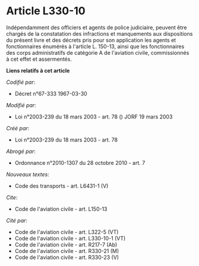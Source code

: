 # Article L330-10

Indépendamment des officiers et agents de police judiciaire, peuvent être chargés de la constatation des infractions et
manquements aux dispositions du présent livre et des décrets pris pour son application les agents et fonctionnaires énumérés
à l'article L. 150-13, ainsi que les fonctionnaires des corps administratifs de catégorie A de l'aviation civile,
commissionnés à cet effet et assermentés.

**Liens relatifs à cet article**

_Codifié par_:

  - Décret n°67-333 1967-03-30

_Modifié par_:

  - Loi n°2003-239 du 18 mars 2003 - art. 78 () JORF 19 mars 2003

_Créé par_:

  - Loi n°2003-239 du 18 mars 2003 - art. 78

_Abrogé par_:

  - Ordonnance n°2010-1307 du 28 octobre 2010 - art. 7

_Nouveaux textes_:

  - Code des transports - art. L6431-1 (V)

_Cite_:

  - Code de l'aviation civile - art. L150-13

_Cité par_:

  - Code de l'aviation civile - art. L322-5 (VT)
  - Code de l'aviation civile - art. L330-10-1 (VT)
  - Code de l'aviation civile - art. R217-7 (Ab)
  - Code de l'aviation civile - art. R330-21 (M)
  - Code de l'aviation civile - art. R330-23 (V)

